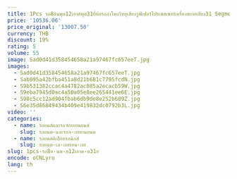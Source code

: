 ```yaml
---
title: 1Pcs รถ8อินพุต12เอาต์พุต31ยี่ห้อรถลำโพงวิทยุเสียงวูฟเฟอร์โปรเซสเซอร์เครื่องขยายเสียง31 Segment Eq Dsp โทรศัพท์บลูทูธปรับ
price: '10536.06'
price_original: '13007.50'
currency: THB
discount: 19%
rating: 5
volume: 55
image: Sad0d41d358454658a21a97467fc657eeT.jpg
images:
  - Sad0d41d358454658a21a97467fc657eeT.jpg
  - Sab095a42bfba451a8d21b681c7795fcdN.jpg
  - S9b531382ccac4a4782ac085a2ecacb59W.jpg
  - S9eba7945d0ac4a50a05e8ee265441ee6E.jpg
  - S98c5cc12ad904fbab6db9de8e252b689Z.jpg
  - S6e35d86849434b409e419832dc0792b3L.jpg
video: ''
categories:
  - name: รถยนต์และรถจักรยานยนต์
    slug: รถยนต-และรถจ-กรยานยนต
  - name: รถยนต์อิเล็กทรอนิกส์
    slug: รถยนต-เล-กทรอน-กส
slug: 1pcs-รถ8อ-นพ-ต12เอาต-ต31ย
encode: oCNLyru
lang: th
---
```

  